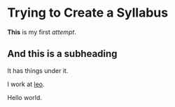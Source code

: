 # Trying to Create a Syllabus

**This** is my first *attempt*.

## And this is a subheading

It has things under it.

I work at [leo](https://www.leo.nd.edu).

Hello world.